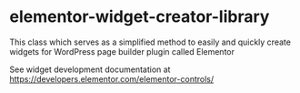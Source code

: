 # elementor-widget-creator-library
This class which serves as a simplified method to easily and quickly create widgets for WordPress page builder plugin called Elementor

See widget development documentation at https://developers.elementor.com/elementor-controls/
